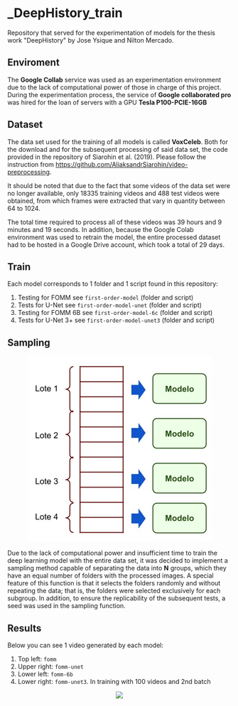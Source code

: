 # _DeepHistory_train
Repository that served for the experimentation of models for the thesis work "DeepHistory" by Jose Ysique and Nilton Mercado.

## Enviroment

The **Google Collab** service was used as an experimentation environment due to the lack of computational power of those in charge of this project. 
During the experimentation process, the service of **Google collaborated pro** was hired for the loan of servers with a GPU **Tesla P100-PCIE-16GB** 

## Dataset

The data set used for the training of all models is called **VoxCeleb**.
Both for the download and for the subsequent processing of said data set, the code provided in the repository of Siarohin et al. (2019). Please follow the instruction from https://github.com/AliaksandrSiarohin/video-preprocessing.

It should be noted that due to the fact that some videos of the data set were no longer available, only 18335 training videos and 488 test videos were obtained, from which frames were extracted that vary in quantity between 64 to 1024.

The total time required to process all of these videos was 39 hours and 9 minutes and 19 seconds. In addition, because the Google Colab environment was used to retrain the model, the entire processed dataset had to be hosted in a Google Drive account, which took a total of 29 days.

## Train

Each model corresponds to 1 folder and 1 script found in this repository:
1) Testing for FOMM see ```first-order-model``` (folder and script)
2) Tests for U-Net see ```first-order-model-unet``` (folder and script)
3) Testing for FOMM 6B see ```first-order-model-6c``` (folder and script)
4) Tests for U-Net 3+ see ```first-order-model-unet3``` (folder and script)

## Sampling


<p align="center" width="100%">
    <img src="others/sampling.jpg"> 
</p>

Due to the lack of computational power and insufficient time to train the deep learning model with the entire data set, it was decided to implement a sampling method capable of separating the data into **N** groups, which they have an equal number of folders with the processed images.
A special feature of this function is that it selects the folders randomly and without repeating the data; that is, the folders were selected exclusively for each subgroup.
In addition, to ensure the replicability of the subsequent tests, a seed was used in the sampling function.

## Results

Below you can see 1 video generated by each model:
1) Top left: ```fomm```
2) Upper right: ```fomm-unet```
3) Lower left: ```fomm-6b```
4) Lower right: ```fomm-unet3```.
In training with 100 videos and 2nd batch

<p align="center" width="100%">
    <img src="others/Train-100-Group-1.gif"> 
</p>
